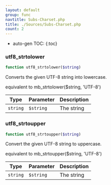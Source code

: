 ```yaml
---
layout: default
group: func
navtitle: Subs-Charset.php
title: ./Sources/Subs-Charset.php
count: 2
---
```

* auto-gen TOC:
{:toc}
### utf8_strtolower

```php
function utf8_strtolower($string)
```
Converts the given UTF-8 string into lowercase.

equivalent to mb_strtolower($string, 'UTF-8')

Type|Parameter|Description
---|---|---
`string`|`$string`|The string

### utf8_strtoupper

```php
function utf8_strtoupper($string)
```
Convert the given UTF-8 string to uppercase.

equivalent to mb_strtoupper($string, 'UTF-8')

Type|Parameter|Description
---|---|---
`string`|`$string`|The string

